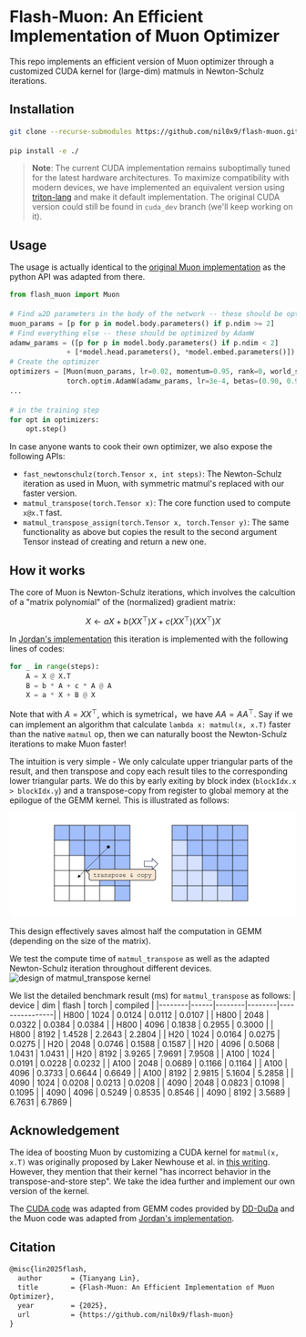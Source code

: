# Flash-Muon: An Efficient Implementation of Muon Optimizer
This repo implements an efficient version of Muon optimizer through a customized CUDA kernel for (large-dim) matmuls in Newton-Schulz iterations.


## Installation

```sh
git clone --recurse-submodules https://github.com/nil0x9/flash-muon.git

pip install -e ./
```

> **Note**: The current CUDA implementation remains suboptimally tuned for the latest hardware architectures. To maximize compatibility with modern devices, we have implemented an equivalent version using [triton-lang](https://github.com/triton-lang/triton) and make it default implementation. The original CUDA version could still be found in `cuda_dev` branch (we'll keep working on it).


## Usage

The usage is actually identical to the [original Muon implementation](https://github.com/KellerJordan/Muon/tree/master) as the python API was adapted from there.

```python
from flash_muon import Muon

# Find ≥2D parameters in the body of the network -- these should be optimized by Muon
muon_params = [p for p in model.body.parameters() if p.ndim >= 2]
# Find everything else -- these should be optimized by AdamW
adamw_params = ([p for p in model.body.parameters() if p.ndim < 2]
              + [*model.head.parameters(), *model.embed.parameters()])
# Create the optimizer
optimizers = [Muon(muon_params, lr=0.02, momentum=0.95, rank=0, world_size=1),
              torch.optim.AdamW(adamw_params, lr=3e-4, betas=(0.90, 0.95), weight_decay=0.01)]
...

# in the training step
for opt in optimizers:
    opt.step()
```

In case anyone wants to cook their own optimizer, we also expose the following APIs:

- `fast_newtonschulz(torch.Tensor x, int steps)`: The Newton-Schulz iteration as used in Muon, with symmetric matmul's replaced with our faster version.
- `matmul_transpose(torch.Tensor x)`: The core function used to compute `x@x.T` fast.
- `matmul_transpose_assign(torch.Tensor x, torch.Tensor y)`: The same functionality as above but copies the result to the second argument Tensor instead of creating and return a new one.


## How it works

The core of Muon is  Newton-Schulz iterations, which involves the calcultion of a "matrix polynomial" of the (normalized) gradient matrix:

$$
X\leftarrow aX + b(XX^\top)X + c(XX^\top)(XX^\top)X
$$

In [Jordan's implementation](https://github.com/KellerJordan/Muon/tree/master) this iteration is implemented with the following lines of codes:

```python
for _ in range(steps):
    A = X @ X.T
    B = b * A + c * A @ A
    X = a * X + B @ X
```

Note that with $A=XX^\top$, which is symetrical，we have $AA = AA^\top$. Say if we can implement an algorithm that calculate `lambda x: matmul(x, x.T)` faster than the native `matmul` op, then we can naturally boost the Newton-Schulz iterations to make Muon faster!

The intuition is very simple - We only calculate upper triangular parts of the result, and then transpose and copy each result tiles to the corresponding lower triangular parts. We do this by early exiting by block index (`blockIdx.x > blockIdx.y`) and a transpose-copy from register to global memory at the epilogue of the GEMM kernel. This is illustrated as follows:

![design of matmul_transpose kernel](assets/matmul_transpose_kernel.png)

This design effectively saves almost half the computation in GEMM (depending on the size of the matrix).


We test the compute time of `matmul_transpose` as well as the adapted Newton-Schulz iteration throughout different devices. 
![design of matmul_transpose kernel](assets/benchmark.png)

We list the detailed benchmark result (ms) for `matmul_transpose` as follows:
| device | dim  | flash  | torch  | compiled |
|--------|------|--------|--------|----------------|
| H800 | 1024 | 0.0124 | 0.0112 | 0.0107 |
| H800 | 2048 | 0.0322 | 0.0384 | 0.0384 |
| H800 | 4096 | 0.1838 | 0.2955 | 0.3000 |
| H800 | 8192 | 1.4528 | 2.2643 | 2.2804 |
| H20 | 1024 | 0.0164 | 0.0275 | 0.0275 |
| H20 | 2048 | 0.0746 | 0.1588 | 0.1587 |
| H20 | 4096 | 0.5068 | 1.0431 | 1.0431 |
| H20 | 8192 | 3.9265 | 7.9691 | 7.9508 |
| A100 | 1024 | 0.0191 | 0.0228 | 0.0232 |
| A100 | 2048 | 0.0689 | 0.1166 | 0.1164 |
| A100 | 4096 | 0.3733 | 0.6644 | 0.6649 |
| A100 | 8192 | 2.9815 | 5.1604 | 5.2858 |
| 4090 | 1024 | 0.0208 | 0.0213 | 0.0208 |
| 4090 | 2048 | 0.0823 | 0.1098 | 0.1095 |
| 4090 | 4096 | 0.5249 | 0.8535 | 0.8546 |
| 4090 | 8192 | 3.5689 | 6.7631 | 6.7869 |



## Acknowledgement

The idea of boosting Muon by customizing a CUDA kernel for `matmul(x, x.T)` was originally proposed by Laker Newhouse et al. in [this writing](https://www.lakernewhouse.com/assets/writing/faster-symmul-with-thunderkittens.pdf). However, they mention that their kernel "has incorrect behavior in the transpose-and-store step". We take the idea further and implement our own version of the kernel.

The [CUDA code](https://github.com/nil0x9/flash-muon/blob/cuda_dev/csrc/matmul_transpose.cu) was adapted from GEMM codes provided by [DD-DuDa](https://github.com/DD-DuDa) and the Muon code was adapted from [Jordan's implementation](https://github.com/KellerJordan/Muon/tree/master).


## Citation
```
@misc{lin2025flash,
  author       = {Tianyang Lin},
  title        = {Flash-Muon: An Efficient Implementation of Muon Optimizer},
  year         = {2025},
  url          = {https://github.com/nil0x9/flash-muon}
}
```
